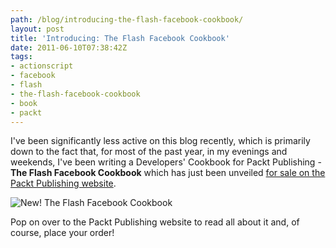 ```yaml
---
path: /blog/introducing-the-flash-facebook-cookbook/
layout: post
title: 'Introducing: The Flash Facebook Cookbook'
date: 2011-06-10T07:38:42Z
tags:
- actionscript
- facebook
- flash
- the-flash-facebook-cookbook
- book
- packt
---
```


I've been significantly less active on this blog recently, which is primarily down to the fact that, for most of the past year, in my evenings and weekends, I've been writing a Developers' Cookbook for Packt Publishing - **The Flash Facebook Cookbook** which has just been unveiled [for sale on the Packt Publishing website](http://www.packtpub.com/flash-facebook-cookbook-for-graph-api-applications/book "View the Flash Facebook Cookbook on the Packt Publishing website.").

![New! The Flash Facebook Cookbook](http://uploads.psyked.co.uk/2011/06/packt-blog.png "New! The Flash Facebook Cookbook")

Pop on over to the Packt Publishing website to read all about it and, of course, place your order!